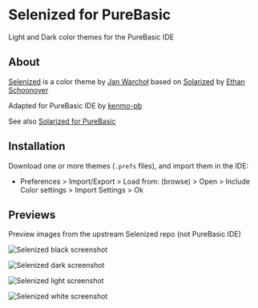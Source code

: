 # Selenized for PureBasic

Light and Dark color themes for the PureBasic IDE

## About

[Selenized](https://github.com/jan-warchol/selenized) is a color theme by [Jan Warchoł](https://github.com/jan-warchol) based on [Solarized](https://ethanschoonover.com/solarized/) by [Ethan Schoonover](https://ethanschoonover.com/)

Adapted for PureBasic IDE by [kenmo-pb](https://github.com/kenmo-pb)

See also [Solarized for PureBasic](https://github.com/kenmo-pb/Solarized)

## Installation

Download one or more themes (`.prefs` files), and import them in the IDE:

- Preferences > Import/Export > Load from: (browse) > Open > Include Color settings > Import Settings > Ok

## Previews

Preview images from the upstream Selenized repo (not PureBasic IDE)

![Selenized black screenshot](http://i.imgur.com/rXIH87x.png)

![Selenized dark screenshot](http://i.imgur.com/yM0vadH.png)

![Selenized light screenshot](http://i.imgur.com/kQVgD5U.png)

![Selenized white screenshot](http://i.imgur.com/sc0Uv9h.png)
